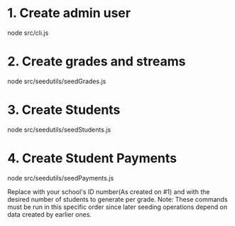 # 1. Create admin user
node src/cli.js

# 2. Create grades and streams
node src/seedutils/seedGrades.js <schoolid>

# 3. Create Students  
node src/seedutils/seedStudents.js <schoolid> <Number of students per grade>

# 4. Create Student Payments
node src/seedutils/seedPayments.js <schoolid>

Replace <schoolid> with your school's ID number(As created on #1) and <Number of students per grade> with the desired number of students to generate per grade.
Note: These commands must be run in this specific order since later seeding operations depend on data created by earlier ones.